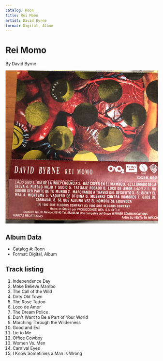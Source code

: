 ```yaml
---
catalog: Roon
title: Rei Momo
artist: David Byrne
format: Digital, Album
---
```


# Rei Momo

By David Byrne

![](../../assets/albumcovers/David_Byrne-Rei_Momo.png)

## Album Data

- Catalog #: Roon
- Format: Digital, Album


## Track listing


1. Independence Day
2. Make Believe Mambo
3. The Call of the Wild
4. Dirty Old Town
5. The Rose Tattoo
6. Loco de Amor
7. The Dream Police
8. Don't Want to Be a Part of Your World
9. Marching Through the Wilderness
10. Good and Evil
11. Lie to Me
12. Office Cowboy
13. Women Vs. Men
14. Carnival Eyes
15. I Know Sometimes a Man Is Wrong

